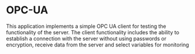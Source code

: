 # OPC-UA
This application implements a simple OPC UA client for testing the functionality of the server. The client functionality includes the ability to establish a connection with the server without using passwords or encryption, receive data from the server and select variables for monitoring
